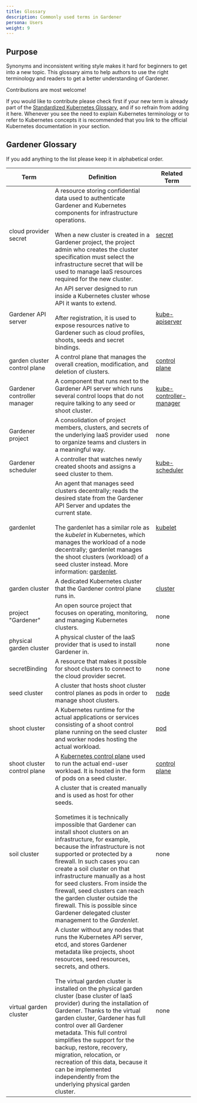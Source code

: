 ```yaml
---
title: Glossary
description: Commonly used terms in Gardener
persona: Users
weight: 9
---
```

## Purpose

Synonyms and inconsistent writing style makes it hard for beginners to get into a new topic. This glossary aims to help authors to use the right terminology and readers to get a better understanding of Gardener.

Contributions are most welcome!

If you would like to contribute please check first if your new term is already part of the [Standardized Kubernetes Glossary](https://kubernetes.io/docs/reference/glossary/?fundamental=true), and if so refrain from adding it here. Whenever you see the need to explain Kubernetes terminology or to refer to Kubernetes concepts it is recommended that you link to the official Kubernetes documentation in your section.

## Gardener Glossary

If you add anything to the list please keep it in alphabetical order.

| Term | Definition | Related Term |
| ---- | ---------- | ------------ |
| cloud provider secret | А resource storing confidential data used to authenticate Gardener and Kubernetes components for infrastructure operations. <br><br> When a new cluster is created in a Gardener project, the project admin who creates the cluster specification must select the infrastructure secret that will be used to manage IaaS resources required for the new cluster. | [secret](https://kubernetes.io/docs/concepts/configuration/secret/) |
| Gardener API server | An API server designed to run inside a Kubernetes cluster whose API it wants to extend. <br><br> After registration, it is used to expose resources native to Gardener such as cloud profiles, shoots, seeds and secret bindings.  | [kube-apiserver](https://kubernetes.io/docs/reference/command-line-tools-reference/kube-apiserver/) |
| garden cluster control plane | A control plane that manages the overall creation, modification, and deletion of clusters. | [control plane](https://kubernetes.io/docs/reference/glossary/?all=true#term-control-plane) | 
| Gardener controller manager | A component that runs next to the Gardener API server which runs several control loops that do not require talking to any seed or shoot cluster. | [kube-controller-manager](https://kubernetes.io/docs/reference/command-line-tools-reference/kube-controller-manager/) |
| Gardener project | A consolidation of project members, clusters, and secrets of the underlying IaaS provider used to organize teams and clusters in a meaningful way. | none |
| Gardener scheduler | A controller that watches newly created shoots and assigns a seed cluster to them. | [kube-scheduler](https://kubernetes.io/docs/reference/command-line-tools-reference/kube-scheduler/) |
| gardenlet | An agent that manages seed clusters decentrally; reads the desired state from the Gardener API Server and updates the current state. <br><br> The gardenlet has a similar role as the _kubelet_ in Kubernetes, which manages the workload of a node decentrally; gardenlet manages the shoot clusters (workload) of a seed cluster instead. More information: [gardenlet](https://github.com/gardener/gardener/blob/master/docs/concepts/gardenlet.md). | [kubelet](https://kubernetes.io/docs/reference/command-line-tools-reference/kubelet/) |
| garden cluster | A dedicated Kubernetes cluster that the Gardener control plane runs in. | [cluster](https://kubernetes.io/docs/reference/glossary/?fundamental=true#term-cluster) |
| project "Gardener"| An open source project that focuses on operating, monitoring, and managing Kubernetes clusters. | none |
| physical garden cluster | A physical cluster of the IaaS provider that is used to install Gardener in. | none |
| secretBinding | A resource that makes it possible for shoot clusters to connect to the cloud provider secret. | none | 
| seed cluster | A cluster that hosts shoot cluster control planes as pods in order to manage shoot clusters. | [node](https://kubernetes.io/docs/reference/glossary/?all=true#term-node) |
| shoot cluster | A Kubernetes runtime for the actual applications or services consisting of a shoot control plane running on the seed cluster and worker nodes hosting the actual workload. | [pod](https://kubernetes.io/docs/reference/glossary/?fundamental=true#term-pod) |
| shoot cluster control plane | A [Kubernetes control plane](https://kubernetes.io/docs/concepts/overview/components/#control-plane-components) used to run the actual end-user workload. It is hosted in the form of pods on a seed cluster. | [control plane](https://kubernetes.io/docs/reference/glossary/?all=true#term-control-plane) |
| soil cluster | A cluster that is created manually and is used as host for other seeds. <br><br> Sometimes it is technically impossible that Gardener can install shoot clusters on an infrastructure, for example, because the infrastructure is not supported or protected by a firewall. In such cases you can create a soil cluster on that infrastructure manually as a host for seed clusters. From inside the firewall, seed clusters can reach the garden cluster outside the firewall. This is possible since Gardener delegated cluster management to the _Gardenlet_. | none |
| virtual garden cluster | A cluster without any nodes that runs the Kubernetes API server, etcd, and stores Gardener metadata like projects, shoot resources, seed resources, secrets, and others. <br><br> The virtual garden cluster is installed on the physical garden cluster (base cluster of IaaS provider) during the installation of Gardener. Thanks to the virtual garden cluster, Gardener has full control over all Gardener metadata. This full control simplifies the support for the backup, restore, recovery, migration, relocation, or recreation of this data, because it can be implemented independently from the underlying physical garden cluster. | none |
